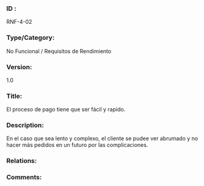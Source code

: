 ### ID : 
RNF-4-02

### Type/Category:
No Funcional / Requisitos de Rendimiento

### Version:
1.0

### Title:
El proceso de pago tiene que ser fácil y rapido. 

### Description:
En el caso que sea lento y complexo, el cliente se pudee ver abrumado y no hacer más pedidos en un futuro por las complicaciones.


### Relations:


### Comments:

